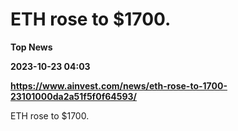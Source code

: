 # ETH rose to $1700.
**Top News**

**2023-10-23 04:03**

**https://www.ainvest.com/news/eth-rose-to-1700-23101000da2a51f5f0f64593/**

ETH rose to $1700.